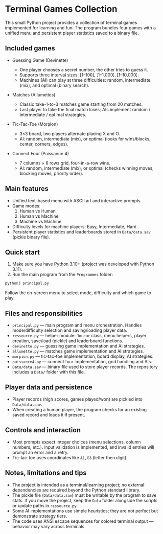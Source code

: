 # Terminal Games Collection

This small Python project provides a collection of terminal games implemented for learning and fun. The program bundles four games with a unified menu and persistent player statistics saved to a binary file.

## Included games
- Guessing Game (Devinette)
  - One player chooses a secret number, the other tries to guess it.
  - Supports three interval sizes: [1–100], [1–1,000], [1–10,000].
  - Machines (AI) can play at three difficulties: random, intermediate (mix), and optimal (binary search).

- Matches (Allumettes)
  - Classic take-1-to-3 matches game starting from 20 matches.
  - Last player to take the final match loses; AIs implement random / intermediate / optimal strategies.

- Tic-Tac-Toe (Morpion)
  - 3×3 board, two players alternate placing X and O.
  - AI: random, intermediate (mix), or optimal (looks for wins/blocks, center, corners, edges).

- Connect Four (Puissance 4)
  - 7 columns × 6 rows grid, four-in-a-row wins.
  - AI: random, intermediate (mix), or optimal (checks winning moves, blocking moves, priority order).

## Main features
- Unified text-based menu with ASCII art and interactive prompts.
- Game modes:
  1. Human vs Human
  2. Human vs Machine
  3. Machine vs Machine
- Difficulty levels for machine players: Easy, Intermediate, Hard.
- Persistent player statistics and leaderboards stored in `Data/data.sav` (pickle binary file).

## Quick start
1. Make sure you have Python 3.10+ (project was developed with Python 3.11).
2. Run the main program from the `Programmes` folder:

```bash
python3 principal.py
```

Follow the on-screen menu to select mode, difficulty and which game to play.

## Files and responsibilities
- `principal.py` — main program and menu orchestration. Handles mode/difficulty selection and saving/loading player data.
- `ressource.py` — helper module: `Joueur` class, menu helpers, player creation, save/load (pickle) and leaderboard functions.
- `devinette.py` — guessing game implementation and AI strategies.
- `allumette.py` — matches game implementation and AI strategies.
- `morpion.py` — tic-tac-toe implementation, board display, AI strategies.
- `puissance4.py` — connect four implementation, grid handling and AIs.
- `Data/data.sav` — binary file used to store player records. The repository includes a `Data/` folder with this file.

## Player data and persistence
- Player records (high scores, games played/won) are pickled into `Data/data.sav`.
- When creating a human player, the program checks for an existing saved record and loads it if present.

## Controls and interaction
- Most prompts expect integer choices (menu selections, column numbers, etc.). Input validation is implemented, and invalid entries will prompt an error and a retry.
- Tic-tac-toe uses coordinates like `A1`, `B3` (letter then digit).

## Notes, limitations and tips
- The project is intended as a terminal/learning project; no external dependencies are required beyond the Python standard library.
- The pickle file (`Data/data.sav`) must be writable by the program to save stats. If you move the project, keep the `Data` folder alongside the scripts or update paths in `ressource.py`.
- Some AI implementations use simple heuristics; they are not perfect but demonstrate strategy tiers.
- The code uses ANSI escape sequences for colored terminal output — behavior may vary across terminals.


